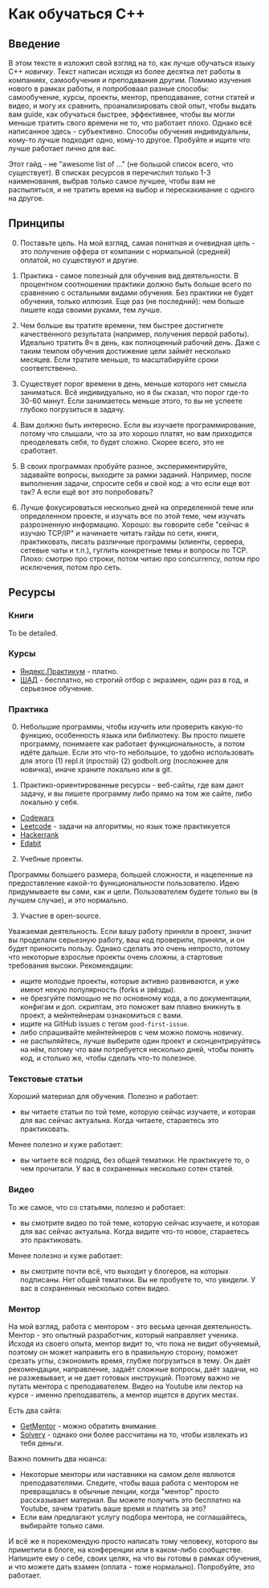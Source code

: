 # Как обучаться C++

## Введение

В этом тексте я изложил свой взгляд на то, как лучше обучаться языку C++ *новичку*. Текст написан исходя из более десятка лет работы в компаниях, самообучения и преподавания другим. Помимо изучения нового в рамках работы, я попробоваал разные способы: самообучение, курсы, проекты, ментор, преподавание, сотни статей и видео, и могу их сравнить, проанализировать свой опыт, чтобы выдать вам guide, как обучаться быстрее, эффективнее, чтобы вы могли меньше тратить свого времени не то, что работает плохо.
Однако всё написанное здесь - субъективно. Способы обучения индивидуальны, кому-то лучше подходит одно, кому-то другое. Пробуйте и ищите что лучше работает лично для вас.

Этот гайд - не "awesome list of ..." (не большой список всего, что существует). В списках ресурсов я перечислил только 1-3 наименования, выбрав только самое лучшее, чтобы вам не распыляться, и не тратить время на выбор и перескакивание с одного на другое.

## Принципы

0. Поставьте цель. На мой взгляд, самая понятная и очевидная цель - это получение оффера от компании с нормальной (средней) оплатой, но существуют и другие.

1. Практика - самое полезный для обучения вид деятельности. В процентном соотношении практики должно быть больше всего по сравнению с остальными видами обучения. Без практики не будет обучения, только иллюзия. Еще раз (не последний): чем больше пишете кода своими руками, тем лучше.

2. Чем больше вы тратите времени, тем быстрее достигнете качественного результата (например, получения первой работы). Идеально тратить 8ч в день, как полноценный рабочий день. Даже с таким темпом обучения достижение цели займёт несколько месяцев. Если тратите меньше, то масштабируйте сроки соответственно.

3. Существует порог времени в день, меньше которого нет смысла заниматься. Всё индивидуально, но я бы сказал, что порог где-то 30-60 минут. Если занимаетесь меньше этого, то вы не успеете глубоко погрузиться в задачу.

4. Вам должно быть интересно. Если вы изучаете программирование, потому что слышали, что за это хорошо платят, но вам приходится преоделевать себя, то будет сложно. Скорее всего, это не сработает.

5. В своих программах пробуйте разное, экспериментируйте, задавайте вопросы, выходите за рамки заданий. Например, после выполнения задачи, спросите себя и свой код: а что если еще вот так? А если ещё вот это попробовать?

6. Лучше фокусироваться несколько дней на определенной теме или определенном проекте, и изучать все по этой теме, чем изучать разрозненную информацию. Хорошо: вы говорите себе "сейчас я изучаю TCP/IP" и начинаете читать гайды по сети, книги, практиковать, писать различные программы (клиенты, сервера, сетевые чаты и т.п.), гуглить конкретные темы и вопросы по TCP. Плохо: смотрю про строки, потом читаю про concurrency, потом про исключения, потом про сеть.


## Ресурсы

### Книги

To be detailed.


### Курсы

- [Яндекс.Практикум](https://practicum.yandex.ru/cpp/) - платно.
- [ШАД](https://shad.yandex.ru/) - бесплатно, но строгий отбор с экразмен, один раз в год, и серьезное обучение.


### Практика

0. Небольшие программы, чтобы изучить или проверить какую-то функцию, особенность языка или библиотеку. Вы просто пишете программу, понимаете как работает функциональность, а потом идёте дальше.
Если это что-то небольшое, то удобно использовать для этого (1) repl.it (простой) (2) godbolt.org (посложнее для новичка), иначе храните локально или в git.

1. Практико-ориентированные ресурсы - веб-сайты, где вам дают задачу, и вы пишете программу либо прямо на том же сайте, либо локально у себя.
  - [Codewars](https://codewars.com/kata/search/cpp)
  - [Leetcode](https://leetcode.com) - задачи на алгоритмы, но язык тоже практикуется
  - [Hackerrank](https://hackerrank.com/domains/cpp)
  - [Edabit](https://edabit.com/challenges)

2. Учебные проекты.

Программы большего размера, большей сложности, и нацеленные на предоставление какой-то функциональности пользователю. Идею придумываете вы сами, как и цели. Пользователем будете только вы (в лучшем случае), и это нормально.

3. Участие в open-source.

Уважаемая деятельность. Если вашу работу приняли в проект, значит вы проделали серьезную работу, ваш код проверили, приняли, и он будет приносить пользу. Однако сделать это очень непросто, потому что некоторые взрослые проекты очень сложны, а стартовые требования высоки. Рекомендации:
  - ищите молодые проекты, которые активно развиваются, и уже имеют некую популярность (forks и звёзды).
  - не брезгуйте помощью не по основному кода, а по документации, конфигам и доп. скриптам, это поможет вам плавно вникнуть в проект, а мейнтейнерам ознакомиться с вами.
  - ищите на GitHub issues с тегом `good-first-issue`.
  - либо спрашивайте мейнтейнеров с чем можно помочь новичку.
  - не распыляйтесь, лучше выберите один проект и сконцентрируйтесь на нём, потому что вам потребуется несколько дней, чтобы понять код, и столько же, чтобы сделать что-то полезное.


### Текстовые статьи

Хороший материал для обучения. Полезно и работает:
- вы читаете статьи по той теме, которую сейчас изучаете, и которая для вас сейчас актуальна. Когда читаете, стараетесь это практиковать.

Менее полезно и хуже работает:
- вы читаете всё подряд, без общей тематики. Не практикуете то, о чем прочитали. У вас в сохраненных несколько сотен статей.


### Видео

То же самое, что со статьями, полезно и работает:
- вы смотрите видео по той теме, которую сейчас изучаете, и которая для вас сейчас актуальна. Когда видите что-то новое, стараетесь это практиковать.

Менее полезно и хуже работает:
- вы смотрите почти всё, что выходит у блогеров, на которых подписаны. Нет общей тематики. Вы не пробуете то, что увидели. У вас в сохраненных несколько сотен видео.



### Ментор

На мой взгляд, работа с ментором - это весьма ценная деятельность. Ментор - это опытный разработчик, который направляет ученика. Исходя из своего опыта, ментор видит то, что пока не видит обучяемый, поэтому он может направить его в правильную сторону, поможет срезать углы, сэкономить время, глубже погрузиться в тему. Он даёт рекомендации, направление, задаёт сложные вопросы, даёт задачи, но не разжевывает, и не дает готовых инструкций. Поэтому важно не путать ментора с преподавателем. Видео на Youtube или лектор на курсе - именно преподаватель, а ментор ищется в других местах.

Есть два сайта:
  - [GetMentor](https://getmentor.dev/) - можно обратить внимание.
  - [Solvery](https://solvery.io/) - однако они более рассчитаны на то, чтобы извлекать из тебя деньги.

Важно помнить два нюанса:
 - Некоторые менторы или наставники на самом деле являются преподавателями. Следите, чтобы ваша работа с ментором не превращалась в обычные лекции, когда "ментор" просто рассказывает материал. Вы можете получить это бесплатно на Youtube, зачем тратить ваше время и платить за это?
 - Если вам предлагают услугу подбора ментора, не соглашайтесь, выбирайте только сами.

И всё же я порекомендую просто написать тому человеку, которого вы приметили в блоге, на конференции или в каком-либо сообществе. Напишите ему о себе, своих целях, на что вы готовы в рамках обучения, и что можете дать взамен (оплата - тоже нормально). Попробуйте, это работает.


